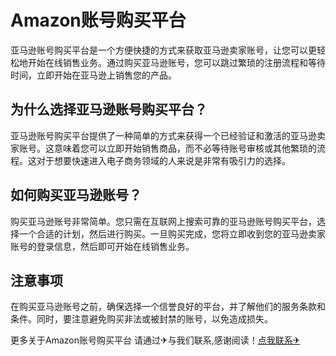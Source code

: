 # Amazon账号购买平台

亚马逊账号购买平台是一个方便快捷的方式来获取亚马逊卖家账号，让您可以更轻松地开始在线销售业务。通过购买亚马逊账号，您可以跳过繁琐的注册流程和等待时间，立即开始在亚马逊上销售您的产品。

## 为什么选择亚马逊账号购买平台？

亚马逊账号购买平台提供了一种简单的方式来获得一个已经验证和激活的亚马逊卖家账号。这意味着您可以立即开始销售商品，而不必等待账号审核或其他繁琐的流程。这对于想要快速进入电子商务领域的人来说是非常有吸引力的选择。

## 如何购买亚马逊账号？

购买亚马逊账号非常简单。您只需在互联网上搜索可靠的亚马逊账号购买平台，选择一个合适的计划，然后进行购买。一旦购买完成，您将立即收到您的亚马逊卖家账号的登录信息，然后即可开始在线销售业务。

## 注意事项

在购买亚马逊账号之前，确保选择一个信誉良好的平台，并了解他们的服务条款和条件。同时，要注意避免购买非法或被封禁的账号，以免造成损失。

更多关于Amazon账号购买平台 请通过✈与我们联系,感谢阅读！[点我联系✈](https://dl.G208.com)